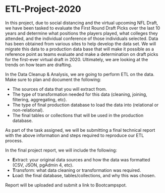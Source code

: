 # ETL-Project-2020
In this project, due to social distancing and the virtual upcoming NFL Draft, we have been tasked to evaluate the First Round Draft Picks over the last 10 years and determine what positions the players played, what colleges they attended, and the individual conference of those individuals selected.  Data has been obtained from various sites to help develop the data set.  We will migrate this data to a production data base that will make it possible as a reference point as teams evaluate and make a determination on draft picks for the first-ever virtual draft in 2020. Ultimately, we are looking at the trends on how team are drafting.  

In the Data Cleanup & Analysis, we are going to perform ETL on the data. Make sure to plan and document the following:

* The sources of data that you will extract from.
* The type of transformation needed for this data (cleaning, joining, filtering, aggregating, etc).
* The type of final production database to load the data into (relational or non-relational).
* The final tables or collections that will be used in the production database.

As part of the task assigned, we will be submitting a final technical report with the above information and steps required to reproduce our ETL process.

In the final project report, we will include the following: 

* **E**xtract: your original data sources and how the data was formatted (CSV, JSON, pgAdmin 4, etc).
* **T**ransform: what data cleaning or transformation was required.
* **L**oad: the final database, tables/collections, and why this was chosen.

Report will be uploaded and submit a link to Bootcampspot.
